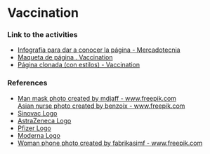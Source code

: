 <h1>Vaccination</h1>
  
<h3>Link to the activities</h3>

<ul>
  
  <li><a href='https://www.canva.com/design/DAE7c6y_cTw/K03cavu-bWGiaq4JSstpUA/edit?utm_content=DAE7c6y_cTw&utm_campaign=designshare&utm_medium=link2&utm_source=sharebutton'>Infografía para dar a conocer la página - Mercadotecnia</a></li>
  <li><a href='https://fredinvazquez.github.io/Vaccination_LaunchX/VaccinationHomePage-Maquetacion.html'>Maqueta de página . Vaccination</a></li>
  <li><a href='https://fredinvazquez.github.io/Vaccination_LaunchX/VaccinationHomePage.html'>Página clonada (con estilos) - Vaccination</a></li>
  
  
  </ul>


<h3>References</h3>
<ul>
  
  <li><a href='https://www.freepik.com/photos/man-mask'>Man mask photo created by mdjaff - www.freepik.com</a></li>
  </li><a href='https://www.freepik.com/photos/asian-nurse'>Asian nurse photo created by benzoix - www.freepik.com</a></li>
  <li><a href='https://upload.wikimedia.org/wikipedia/commons/8/85/Sinovac_logo.svg'>Sinovac Logo</a></li>
  <li><a href='https://logo-base.com/logo/astrazeneca_logo.png'>AstraZeneca Logo</a></li>
  <li><a href='https://es.wikipedia.org/wiki/Archivo:Pfizer_(2021).svg'>Pfizer Logo</a></li>
  <li><a href='https://es.wikipedia.org/wiki/Archivo:Moderna_logo.svg'>Moderna Logo</a></li>
  <li><a href='https://www.freepik.com/photos/woman-phone'>Woman phone photo created by fabrikasimf - www.freepik.com</a></li>
  </ul>

